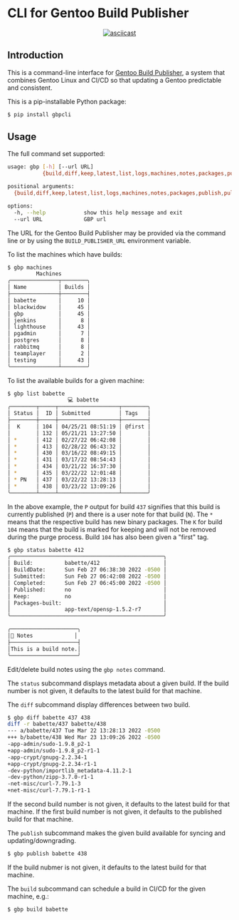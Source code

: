 # CLI for Gentoo Build Publisher

<div align="center">

[![asciicast](https://asciinema.org/a/8oqcjBoC6Miy2MJlqb8gm1UwY.svg)](https://asciinema.org/a/8oqcjBoC6Miy2MJlqb8gm1UwY)

</div>

## Introduction

This is a command-line interface for [Gentoo Build
Publisher](https://github.com/enku/gentoo-build-publisher), a system that
combines Gentoo Linux and CI/CD so that updating a Gentoo predictable and
consistent.

This is a pip-installable Python package:

```bash
$ pip install gbpcli
```

## Usage

The full command set supported:

```bash
usage: gbp [-h] [--url URL]
           {build,diff,keep,latest,list,logs,machines,notes,packages,publish,pull,status} ...

positional arguments:
  {build,diff,keep,latest,list,logs,machines,notes,packages,publish,pull,status}

options:
  -h, --help            show this help message and exit
  --url URL             GBP url
```

The URL for the Gentoo Build Publisher may be provided via the command line or
by using the `BUILD_PUBLISHER_URL` environment variable.

To list the machines which have builds:

```bash
$ gbp machines
         Machines         
╭───────────────┬────────╮
│ Name          │ Builds │
├───────────────┼────────┤
│ babette       │     10 │
│ blackwidow    │     45 │
│ gbp           │     45 │
│ jenkins       │      8 │
│ lighthouse    │     43 │
│ pgadmin       │      7 │
│ postgres      │      8 │
│ rabbitmq      │      8 │
│ teamplayer    │      2 │
│ testing       │     43 │
╰───────────────┴────────╯
```

To list the available builds for a given machine:

```bash
$ gbp list babette
                   💻 babette                   
╭────────┬─────┬───────────────────┬────────╮
│ Status │  ID │ Submitted         │ Tags   │
├────────┼─────┼───────────────────┼────────┤
│  K     │ 104 │ 04/25/21 08:51:19 │ @first │
│        │ 132 │ 05/21/21 13:27:50 │        │
│ *      │ 412 │ 02/27/22 06:42:08 │        │
│ *      │ 413 │ 02/28/22 06:43:32 │        │
│ *      │ 430 │ 03/16/22 08:49:15 │        │
│ *      │ 431 │ 03/17/22 08:54:43 │        │
│ *      │ 434 │ 03/21/22 16:37:30 │        │
│ *      │ 435 │ 03/22/22 12:01:48 │        │
│ * PN   │ 437 │ 03/22/22 13:28:13 │        │
│ *      │ 438 │ 03/23/22 13:09:26 │        │
╰────────┴─────┴───────────────────┴────────╯
```

In the above example, the `P` output for build `437` signifies that this build
is currently published (`P`) and there is a user note for that build (`N`).
The `*` means that the respective build has new binary packages. The `K` for
build `104` means that the build is marked for keeping and will not be removed
during the purge process. Build `104` has also been given a "first" tag.

```bash
$ gbp status babette 412
╭────────────────────────────────────────────────╮
│ Build:          babette/412                    │
│ BuildDate:      Sun Feb 27 06:38:30 2022 -0500 │
│ Submitted:      Sun Feb 27 06:42:08 2022 -0500 │
│ Completed:      Sun Feb 27 06:45:00 2022 -0500 │
│ Published:      no                             │
│ Keep:           no                             │
│ Packages-built:                                │
│                 app-text/opensp-1.5.2-r7       │
╰────────────────────────────────────────────────╯

╭─────────────────────╮
│📎 Notes             │
├─────────────────────┤
│This is a build note.│
╰─────────────────────╯
```

Edit/delete build notes using the `gbp notes` command.


The `status` subcommand displays metadata about a given build.  If the build
number is not given, it defaults to the latest build for that machine.

The `diff` subcommand display differences between two build.

```bash
$ gbp diff babette 437 438
diff -r babette/437 babette/438
--- a/babette/437 Tue Mar 22 13:28:13 2022 -0500
+++ b/babette/438 Wed Mar 23 13:09:26 2022 -0500
-app-admin/sudo-1.9.8_p2-1
+app-admin/sudo-1.9.8_p2-r1-1
-app-crypt/gnupg-2.2.34-1
+app-crypt/gnupg-2.2.34-r1-1
-dev-python/importlib_metadata-4.11.2-1
-dev-python/zipp-3.7.0-r1-1
-net-misc/curl-7.79.1-3
+net-misc/curl-7.79.1-r1-1
```
If the second build number is not given, it defaults to the latest build for
that machine.  If the first build number is not given, it defaults to the
published build for that machine.

The `publish` subcommand makes the given build available for syncing and
updating/downgrading.

```bash
$ gbp publish babette 438
```

If the build nubmer is not given, it defaults to the latest build for that machine.

The `build` subcommand can schedule a build in CI/CD for the given machine,
e.g.:

```bash
$ gbp build babette
```
